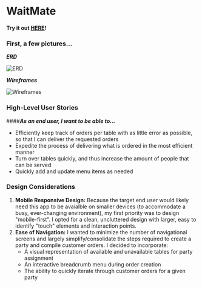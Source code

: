 # WaitMate

**Try it out [HERE](https://waitmate.herokuapp.com/)!**


### First, a few pictures...
_**ERD**_

![ERD](https://github.com/annalexc/RESTaurant_App/blob/master/Project2-ERD.png)


_**Wireframes**_

![Wireframes](https://github.com/annalexc/RESTaurant_App/blob/master/Project2-WIreframes.png)


### High-Level User Stories
####_**As an end user, I want to be able to...**_
- Efficiently keep track of orders per table with as little error as possible, so that I can deliver the requested orders
- Expedite the process of delivering what is ordered in the most efficient manner
- Turn over tables quickly, and thus increase the amount of people that can be served
- Quickly add and update menu items as needed

### Design Considerations
1. **Mobile Responsive Design:** Because the target end user would likely need this app to be avaialble on smaller devices (to accommodate a busy, ever-changing environment), my first priority was to design "mobile-first". I opted for a clean, uncluttered design with larger, easy to identify "touch" elements and interaction points.
2. **Ease of Navigation:** I wanted to minimize the number of navigational screens and largely simplify/consolidate the steps required to create a party and compile customer orders. I decided to incorporate:
    * A visual representation of available and unavailable tables for party assignment
    * An interactive breadcrumb menu during order creation 
    * The ability to quickly iterate through customer orders for a given party

